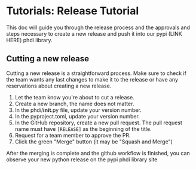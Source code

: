 # Tutorials: Release Tutorial
This doc will guide you through the release process and the approvals and steps necessary to create a new release and push it into our pypi (LINK HERE) phdi library. 


## Cutting a new release

Cutting a new release is a straightforward process. Make sure to check if the team wants any last changes to make it to the release or have any reservations about creating a new release. 

1. Let the team know you're about to cut a release.
2. Create a new branch, the name does not matter.
3. In the phdi/__init__.py file, update your version number.
4. In the pyproject.toml, update your version number.
5. In the GitHub repository, create a new pull request. The pull request name must have `[RELEASE]` as the beginning of the title.
6. Request for a team member to approve the PR.
7. Click the green "Merge" button (it may be "Squash and Merge")

After the merging is complete and the github workflow is finished, you can observe your new python release on the pypi phdi library site